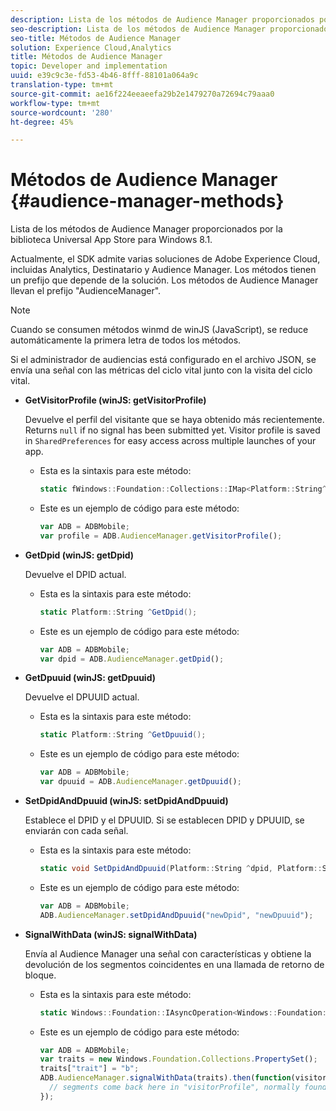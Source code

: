 ```yaml
---
description: Lista de los métodos de Audience Manager proporcionados por la biblioteca Universal App Store para Windows 8.1.
seo-description: Lista de los métodos de Audience Manager proporcionados por la biblioteca Universal App Store para Windows 8.1.
seo-title: Métodos de Audience Manager
solution: Experience Cloud,Analytics
title: Métodos de Audience Manager
topic: Developer and implementation
uuid: e39c9c3e-fd53-4b46-8fff-88101a064a9c
translation-type: tm+mt
source-git-commit: ae16f224eeaeefa29b2e1479270a72694c79aaa0
workflow-type: tm+mt
source-wordcount: '280'
ht-degree: 45%

---
```



# Métodos de Audience Manager {#audience-manager-methods}

Lista de los métodos de Audience Manager proporcionados por la biblioteca Universal App Store para Windows 8.1.

Actualmente, el SDK admite varias soluciones de Adobe Experience Cloud, incluidas Analytics, Destinatario y Audience Manager. Los métodos tienen un prefijo que depende de la solución. Los métodos de Audience Manager llevan el prefijo &quot;AudienceManager&quot;.

>[!NOTE]
>
>Cuando se consumen métodos winmd de winJS (JavaScript), se reduce automáticamente la primera letra de todos los métodos.

Si el administrador de audiencias está configurado en el archivo JSON, se envía una señal con las métricas del ciclo vital junto con la visita del ciclo vital.

* **GetVisitorProfile (winJS: getVisitorProfile)**

   Devuelve el perfil del visitante que se haya obtenido más recientemente. Returns `null` if no signal has been submitted yet. Visitor profile is saved in `SharedPreferences` for easy access across multiple launches of your app.

   * Esta es la sintaxis para este método:

      ```csharp
      static fWindows::Foundation::Collections::IMap<Platform::String^, Platform::Object^> ^GetVisitorProfile();
      ```

   * Este es un ejemplo de código para este método:

      ```js
      var ADB = ADBMobile; 
      var profile = ADB.AudienceManager.getVisitorProfile();
      ```

* **GetDpid (winJS: getDpid)**

   Devuelve el DPID actual.

   * Esta es la sintaxis para este método:

      ```csharp
      static Platform::String ^GetDpid();
      ```

   * Este es un ejemplo de código para este método:

      ```js
      var ADB = ADBMobile; 
      var dpid = ADB.AudienceManager.getDpid();
      ```

* **GetDpuuid (winJS: getDpuuid)**

   Devuelve el DPUUID actual.

   * Esta es la sintaxis para este método:

      ```csharp
      static Platform::String ^GetDpuuid();
      ```

   * Este es un ejemplo de código para este método:

      ```js
      var ADB = ADBMobile; 
      var dpuuid = ADB.AudienceManager.getDpuuid();
      ```

* **SetDpidAndDpuuid (winJS: setDpidAndDpuuid)**

   Establece el DPID y el DPUUID. Si se establecen DPID y DPUUID, se enviarán con cada señal.

   * Esta es la sintaxis para este método:

      ```csharp
      static void SetDpidAndDpuuid(Platform::String ^dpid, Platform::String ^dpuuid); 
      ```

   * Este es un ejemplo de código para este método:

      ```js
      var ADB = ADBMobile; 
      ADB.AudienceManager.setDpidAndDpuuid("newDpid", "newDpuuid");
      ```

* **SignalWithData (winJS: signalWithData)**

   Envía al Audience Manager una señal con características y obtiene la devolución de los segmentos coincidentes en una llamada de retorno de bloque.

   * Esta es la sintaxis para este método:

      ```csharp
      static Windows::Foundation::IAsyncOperation<Windows::Foundation::Collections::IMap<Platform::String^, Platform::Object> > ^SignalWithData(Windows::Foundation::Collections::IMap<Platform::String^, Platform::Object^> ^data);
      ```

   * Este es un ejemplo de código para este método:

      ```js
      var ADB = ADBMobile; 
      var traits = new Windows.Foundation.Collections.PropertySet(); 
      traits["trait"] = "b"; 
      ADB.AudienceManager.signalWithData(traits).then(function(visitorProfile) { 
        // segments come back here in "visitorProfile", normally found in the "segs" object of your json 
      }); 
      ```

